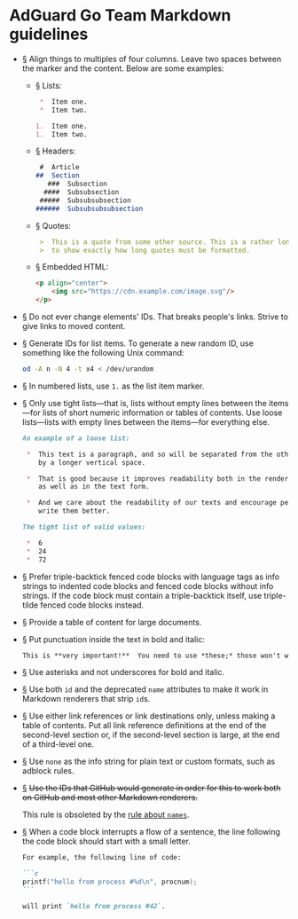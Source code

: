  #  AdGuard Go Team Markdown guidelines

 *  <a href="#li-2e3958da" id="li-2e3958da" name="li-2e3958da">§</a>
    Align things to multiples of four columns. Leave two spaces between the
    marker and the content. Below are some examples:

     *  <a href="#li-6d4bac2a" id="li-6d4bac2a" name="li-6d4bac2a">§</a>
        Lists:

        ```md
         *  Item one.
         *  Item two.
        ```

        ```md
        1.  Item one.
        1.  Item two.
        ```

     *  <a href="#li-75f8e42c" id="li-75f8e42c" name="li-75f8e42c">§</a>
        Headers:

        ```md
         #  Article
        ##  Section
           ###  Subsection
          ####  Subsubsection
         #####  Subsubsubsection
        ######  Subsubsubsubsection
        ```

     *  <a href="#li-b705af0e" id="li-b705af0e" name="li-b705af0e">§</a>
        Quotes:

        ```md
         >  This is a quote from some other source. This is a rather long quote
         >  to show exactly how long quotes must be formatted.
        ```

     *  <a href="#li-53c02ead" id="li-53c02ead" name="li-53c02ead">§</a>
        Embedded HTML:

        ```md
        <p align="center">
            <img src="https://cdn.example.com/image.svg"/>
        </p>
        ```

 *  <a href="#li-73836f61" id="li-73836f61" name="li-73836f61">§</a>
    Do not ever change elements' IDs. That breaks people's links. Strive to
    give links to moved content.

 *  <a href="#li-9568a3a2" id="li-9568a3a2" name="li-9568a3a2">§</a>
    Generate IDs for list items. To generate a new random ID, use something
    like the following Unix command:

    ```sh
    od -A n -N 4 -t x4 < /dev/urandom
    ```

 *  <a href="#li-e042388e" id="li-e042388e" name="li-e042388e">§</a>
    In numbered lists, use `1.` as the list item marker.

 *  <a href="#li-af423a7e" id="li-af423a7e" name="li-af423a7e">§</a>
    Only use tight lists—that is, lists without empty lines between the
    items—for lists of short numeric information or tables of contents. Use
    loose lists—lists with empty lines between the items—for everything else.

    ```md
    An example of a loose list:

     *  This text is a paragraph, and so will be separated from the other items
        by a longer vertical space.

     *  That is good because it improves readability both in the rendered form
        as well as in the text form.

     *  And we care about the readability of our texts and encourage people to
        write them better.
    ```

    ```md
    The tight list of valid values:

     *  6
     *  24
     *  72
    ```

 *  <a href="#li-e2113143" id="li-e2113143" name="li-e2113143">§</a>
    Prefer triple-backtick fenced code blocks with language tags as info strings
    to indented code blocks and fenced code blocks without info strings. If the
    code block must contain a triple-backtick itself, use triple-tilde fenced
    code blocks instead.

 *  <a href="#li-0f43f94c" id="li-0f43f94c" name="li-0f43f94c">§</a>
    Provide a table of content for large documents.

 *  <a href="#li-099ae6d9" id="li-099ae6d9" name="li-099ae6d9">§</a>
    Put punctuation inside the text in bold and italic:

    ```md
    This is **very important!**  You need to use *these;* those won't work.
    ```

 *  <a href="#li-d7f5ff79" id="li-d7f5ff79" name="li-d7f5ff79">§</a>
    Use asterisks and not underscores for bold and italic.

 *  <a href="#li-a825a6f4" id="li-a825a6f4" name="li-a825a6f4">§</a>
    Use both `id` and the deprecated `name` attributes to make it work in
    Markdown renderers that strip `id`s.

 *  <a href="#li-7b291978" id="li-7b291978" name="li-7b291978">§</a>
    Use either link references or link destinations only, unless making a table
    of contents. Put all link reference definitions at the end of the
    second-level section or, if the second-level section is large, at the end
    of a third-level one.

 *  <a href="#li-4e14be4c" id="li-4e14be4c" name="li-4e14be4c">§</a>
    Use `none` as the info string for plain text or custom formats, such as
    adblock rules.

 *  <a href="#li-6f29ab84" id="li-6f29ab84" name="li-6f29ab84">§</a>
    <del>Use the IDs that GitHub would generate in order for this to work both
    on GitHub and most other Markdown renderers.</del>

    This rule is obsoleted by the [rule about `names`][names].

 *  <a href="#li-fe52a949" id="li-fe52a949" name="li-fe52a949">§</a>
    When a code block interrupts a flow of a sentence, the line following the
    code block should start with a small letter.

    ~~~md
    For example, the following line of code:

    ```c
    printf("hello from process #%d\n", procnum);
    ```

    will print `hello from process #42`.
    ~~~

[names]: #li-a825a6f4
